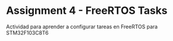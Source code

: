 # Assignment 4 - FreeRTOS Tasks

Actividad para aprender a configurar tareas en FreeRTOS para STM32F103C8T6
